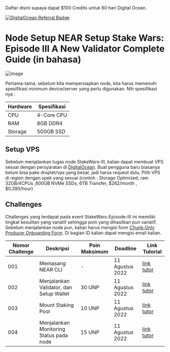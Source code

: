 <p align="left">Daftar disini supaya dapat $100 Credits untuk 60 hari Digital Ocean.</p>
<p align="left"><a href="https://www.digitalocean.com/?refcode=3e669f831302&utm_campaign=Referral_Invite&utm_medium=Referral_Program&utm_source=badge"><img src="https://web-platforms.sfo2.digitaloceanspaces.com/WWW/Badge%202.svg" alt="DigitalOcean Referral Badge" /></a></p>

# Node Setup NEAR Setup Stake Wars: Episode III A New Validator Complete Guide (in bahasa)

![image](https://user-images.githubusercontent.com/100946299/180820007-7114510b-0c25-40cf-bc52-9d1534901156.png)

Pertama-tama, sebelum kita mempersiapkan node, kita harus memenuhi spesifikasi minimum device/server yang perlu digunakan. Nih spesifikasi nya :

| Hardware       | Spesifikasi       |
| -------------- | ---------------   |
| CPU            | 4-Core CPU        |
| RAM            | 8GB DDR4          |
| Storage        | 500GB SSD         |

## Setup VPS
Sebelum menjalankan tugas node StakeWars-III, kalian dapat membuat VPS sesuai dengan persyaratan di [DigitalOcean](https://www.digitalocean.com/?refcode=3e669f831302&utm_campaign=Referral_Invite&utm_medium=Referral_Program&utm_source=badge). Buat pengguna baru biasanya belum bisa pake droplet/vps yang besar, jadi harus request dulu. Pilih VPS di region dengan spek yang sesuai (contoh : Storage Optimized, ram 32GB/4CPUs ,600GB NVMe SSDs, 6TB Transfer, $262/month , $0,390/hour)

## Challenges

Challenges yang terdapat pada event StakeWars-Episode-III ini memiliki tingkat kesulitan yang variatif sehingga poin yang dihasilkan pun variatif. Sebelum menjalankan node pun, kalian harus mengisi form [Chunk-Only Producer Onboarding Form](https://nearprotocol1001.typeform.com/to/Z39N7cU9). Di bagian ID kalian dapat mengisi email kalian.

| Nomor Challenge                                                          | Deskripsi                                                                         | Poin Maksimum    | Deadline        | Link Tutorial  |
| ------------------------------------------------------------------------ | --------------------------------------------------------------------------------- | ---------------- | --------------- | -------------- |
| 001                                                                      | Memasang NEAR CLI                                                                 | \-               | 11 Agustus 2022 | [link tutor](https://github.com/cbjohnson90/Testnet-Guides/blob/main/NEAR-StakeWars-III/Tasks/task-001.md) |
| 002                                                                      | Menjalankan Validator, dan Setup Wallet                                           | 30 UNP           | 11 Agustus 2022 | [link tutor](https://github.com/cbjohnson90/Testnet-Guides/blob/main/NEAR-StakeWars-III/Tasks/task-002.md) |
| 003                                                                      | Mount Staking Pool                                                                | 10 UNP           | 11 Agustus 2022 | [link tutor](https://github.com/cbjohnson90/Testnet-Guides/blob/main/NEAR-StakeWars-III/Tasks/task-003.md) |
| 004                                                                      | Menjalankan Monitoring Status pada node                                           | 15 UNP           | 11 Agustus 2022 | [link tutor](https://github.com/cbjohnson90/Testnet-Guides/blob/main/NEAR-StakeWars-III/Tasks/task-004.md) |
